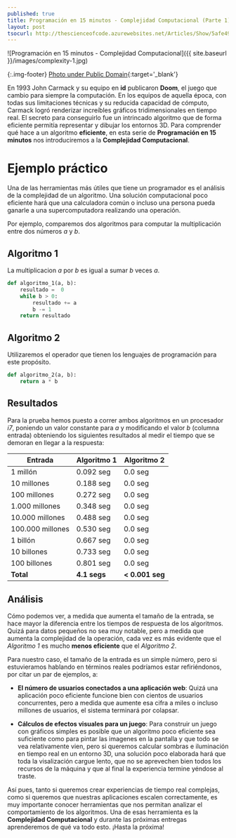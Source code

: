 ```yaml
---
published: true
title: Programación en 15 minutos - Complejidad Computacional (Parte 1)
layout: post
tsocurl: http://thescienceofcode.azurewebsites.net/Articles/Show/5afe49c93e671569ac7d12fe
---
```

![Programación en 15 minutos - Complejidad Computacional]({{ site.baseurl }}/images/complexity-1.jpg)

{:.img-footer}
[Photo under Public Domain](https://unsplash.com/photos/Q1p7bh3SHj8){:target='_blank'}

En 1993 John Carmack y su equipo en **id** publicaron **Doom**, el juego que cambio para siempre la computación. En los equipos de aquella época, con todas sus limitaciones técnicas y su reducida capacidad de cómputo, Carmack logró renderizar increíbles gráficos tridimensionales en tiempo real. El secreto para conseguirlo fue un intrincado algoritmo que de forma eficiente permitía representar y dibujar los entornos 3D. Para comprender qué hace a un algoritmo **eficiente**, en esta serie de **Programación en 15 minutos** nos introduciremos a la **Complejidad Computacional**.
<!--more-->

# Ejemplo práctico

Una de las herramientas más útiles que tiene un programador es el análisis de la complejidad de un algoritmo. Una solución computacional poco eficiente hará que una calculadora común o incluso una persona pueda ganarle a una supercomputadora realizando una operación.

Por ejemplo, comparemos dos algoritmos para computar la multiplicación entre dos números *a* y *b*.

## Algoritmo 1

La multiplicacion *a* por *b* es igual a sumar *b*
veces *a*.

```python
def algoritmo_1(a, b):
    resultado =  0
    while b > 0:
        resultado += a
        b -= 1
    return resultado
```

## Algoritmo 2

Utilizaremos el operador que tienen los lenguajes de programación para este propósito.

```python
def algoritmo_2(a, b):
    return a * b
```

## Resultados

Para la prueba hemos puesto a correr ambos algoritmos en un procesador *i7*, poniendo un valor constante para *a* y modificando el valor *b* (columna entrada) obteniendo los siguientes resultados al medir el tiempo que se demoran en llegar a la respuesta:

| Entrada            | Algoritmo 1 | Algoritmo 2 |
| ------------------ | ----------- | ----------- |
| 1 millón           | 0.092 seg   | 0.0 seg     |
| 10 millones        | 0.188 seg   | 0.0 seg     |
| 100 millones       | 0.272 seg   | 0.0 seg     |
| 1.000 millones     | 0.348 seg   | 0.0 seg     |
| 10.000 millones    | 0.488 seg   | 0.0 seg     |
| 100.000 millones   | 0.530 seg   | 0.0 seg     |
| 1 billón           | 0.667 seg   | 0.0 seg     |
| 10 billones        | 0.733 seg   | 0.0 seg     |
| 100 billones       | 0.801 seg   | 0.0 seg     |
| **Total**          | **4.1 segs**    | **< 0.001 seg** |

## Análisis

Cómo podemos ver, a medida que aumenta el tamaño de la entrada, se hace mayor la diferencia entre los tiempos de respuesta de los algoritmos. Quizá para datos pequeños no sea muy notable, pero a medida que aumenta la complejidad de la operación, cada vez es más evidente que el *Algoritmo 1* es mucho **menos eficiente** que el *Algoritmo 2*.

Para nuestro caso, el tamaño de la entrada es un simple número, pero si estuvieramos hablando en términos reales podríamos estar refiriéndonos, por citar un par de ejemplos, a:

* **El número de usuarios conectados a una aplicación web**: Quizá una aplicación poco eficiente funcione bien con cientos de usuarios concurrentes, pero a medida que aumente esa cifra a miles o incluso millones de usuarios, el sistema terminará por colapsar.

* **Cálculos de efectos visuales para un juego**: Para construir un juego con gráficos simples es posible que un algoritmo poco eficiente sea suficiente como para pintar las imagenes en la pantalla y que todo se vea relativamente vien, pero si queremos calcular sombras e iluminación en tiempo real en un entorno 3D, una solución poco elaborada hará que toda la visalización cargue lento, que no se aprevechen bien todos los recursos de la máquina y que al final la experiencia termine yéndose al traste.

Así pues, tanto si queremos crear experiencias de tiempo real complejas, como si queremos que nuestras aplicaciones escalen correctamente, es muy importante conocer herramientas que nos permitan analizar el comportamiento de los algoritmos. Una de esas herramienta es la **Complejidad Computacional** y durante las próximas entregas aprenderemos de qué va todo esto. ¡Hasta la próxima!
